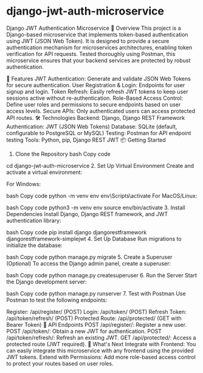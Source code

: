 # django-jwt-auth-microservice
Django JWT Authentication Microservice
🚀 Overview
This project is a Django-based microservice that implements token-based authentication using JWT (JSON Web Token). It is designed to provide a secure authentication mechanism for microservices architectures, enabling token verification for API requests. Tested thoroughly using Postman, this microservice ensures that your backend services are protected by robust authentication.

🔐 Features
JWT Authentication: Generate and validate JSON Web Tokens for secure authentication.
User Registration & Login: Endpoints for user signup and login.
Token Refresh: Easily refresh JWT tokens to keep user sessions active without re-authentication.
Role-Based Access Control: Define user roles and permissions to secure endpoints based on user access levels.
Secure APIs: Only authenticated users can access protected API routes.
🛠️ Technologies
Backend: Django, Django REST Framework
Authentication: JWT (JSON Web Tokens)
Database: SQLite (default, configurable to PostgreSQL or MySQL)
Testing: Postman for API endpoint testing
Tools: Python, pip, Django REST JWT
📦 Getting Started
1. Clone the Repository
bash
Copy code

cd django-jwt-auth-microservice
2. Set Up Virtual Environment
Create and activate a virtual environment:

For Windows:

bash
Copy code
python -m venv env
env\Scripts\activate
For MacOS/Linux:

bash
Copy code
python3 -m venv env
source env/bin/activate
3. Install Dependencies
Install Django, Django REST framework, and JWT authentication library:

bash
Copy code
pip install django djangorestframework djangorestframework-simplejwt
4. Set Up Database
Run migrations to initialize the database:

bash
Copy code
python manage.py migrate
5. Create a Superuser (Optional)
To access the Django admin panel, create a superuser:

bash
Copy code
python manage.py createsuperuser
6. Run the Server
Start the Django development server:

bash
Copy code
python manage.py runserver
7. Test with Postman
Use Postman to test the following endpoints:

Register: /api/register/ (POST)
Login: /api/token/ (POST)
Refresh Token: /api/token/refresh/ (POST)
Protected Route: /api/protected/ (GET with Bearer Token)
🌱 API Endpoints
POST /api/register/: Register a new user.
POST /api/token/: Obtain a new JWT for authentication.
POST /api/token/refresh/: Refresh an existing JWT.
GET /api/protected/: Access a protected route (JWT required).
🚀 What's Next
Integrate with Frontend: You can easily integrate this microservice with any frontend using the provided JWT tokens.
Extend with Permissions: Add more role-based access control to protect your routes based on user roles.
